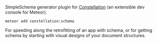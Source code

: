 SimpleSchema generator plugin for [Constellation](https://atmospherejs.com/babrahams/constellation) (an extensible dev console for Meteor).

`meteor add constellation:schema`

For speeding along the retrofitting of an app with schema, or for getting schema by starting with visual designs of your document structures.